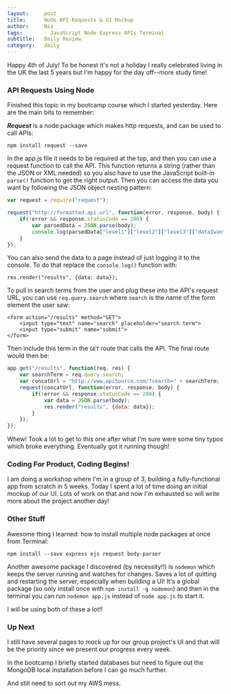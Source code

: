 ```yaml
---
layout:     post
title:      Node API Requests & UI Mockup
author:     Nia
tags: 		  JavaScript Node Express APIs Terminal
subtitle:  	Daily Review
category:   daily
---
```


Happy 4th of July! To be honest it's not a holiday I really celebrated living in the UK the last 5 years but I'm happy for the day off--more study time!


### API Requests Using Node

Finished this topic in my bootcamp course which I started yesterday. Here are the main bits to remember:

***Request*** is a node package which makes http requests, and can be used to call APIs:
```
npm install request --save
```

In the app.js file it needs to be required at the top, and then you can use a request function to call the API. This function returns a string (rather than the JSON or XML needed) so you also have to use the JavaScript built-in `parse()` function to get the right output. Then you can access the data you want by following the JSON object nesting pattern:
```javascript
var request = require("request");

request("http://formatted.api.url", function(error, response, body) {
	if(!error && response.statusCode == 200) {
		var parsedData = JSON.parse(body);
		console.log(parsedData["level1"]["level2"]["level3"]["dataIwant"]);
	}
});
```

You can also send the data to a page instead of just logging it to the console. To do that replace the `console.log()` function with:
```
res.render("results", {data: data});
```

To pull in search terms from the user and plug these into the API's request URL, you can use `req.query.search` where `search` is the name of the form element the user saw:
```
<form action="/results" method="GET">
	<input type="text" name="search" placeholder="search term">
	<input type="submit" name="submit">
</form>
```

Then include this term in the `GET` route that calls the API. The final route would then be:
```javascript
app.get("/results", function(req, res) {
	var searchTerm = req.query.search;
	var concatUrl = "http://www.apiSource.com/?search=" + searchTerm;
	request(concatUrl, function(error, response, body) {
		if(!error && response.statusCode == 200) {
			var data = JSON.parse(body);
			res.render("results", {data: data});
		}
	});
});
```

Whew! Took a lot to get to this one after what I'm sure were some tiny typos which broke everything. Eventually got it running though!


### Coding For Product, Coding Begins!

I am doing a workshop where I'm in a group of 3, building a fully-functional app from scratch in 5 weeks. Today I spent a lot of time doing an initial mockup of our UI. Lots of work on that and now I'm exhausted so will write more about the project another day!


### Other Stuff

Awesome thing I learned: how to install multiple node packages at once from Terminal:
```
npm install --save express ejs request body-parser
```

Another awesome package I discovered (by necessity!!) is `nodemon` which keeps the server running and watches for changes. Saves a lot of quitting and restarting the server, especially when building a UI! It's a global package (so only install once with `npm install -g nodemon`) and then in the terminal you can run `nodemon app.js` instead of `node app.js` to start it.

I will be using both of these a lot!!


### Up Next

I still have several pages to mock up for our group project's UI and that will be the priority since we present our progress every week.

In the bootcamp I briefly started databases but need to figure out the MongoDB local installation before I can go much further.

And still need to sort out my AWS mess.
